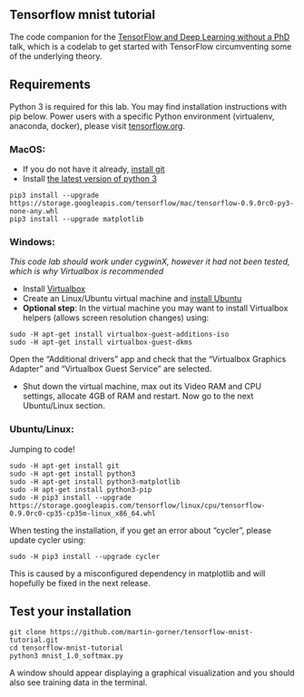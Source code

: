 ## Tensorflow mnist tutorial

The code companion for the [TensorFlow and Deep Learning without a PhD](https://docs.google.com/presentation/d/1TVixw6ItiZ8igjp6U17tcgoFrLSaHWQmMOwjlgQY9co/pub?slide=id.p) talk, which is a codelab to get started with TensorFlow circumventing some of the underlying theory. 

## Requirements

Python 3 is required for this lab. You may find installation instructions with pip below. Power users with a specific Python environment (virtualenv, anaconda, docker), please visit [tensorflow.org](https://www.tensorflow.org/versions/r0.9/get_started/os_setup.html#requirements).

### MacOS:

* If you do not have it already, [install git](https://git-scm.com/download/mac) 
* Install [the latest version of python 3](https://www.python.org/downloads/)

```
pip3 install --upgrade https://storage.googleapis.com/tensorflow/mac/tensorflow-0.9.0rc0-py3-none-any.whl
pip3 install --upgrade matplotlib
```

### Windows:

*This code lab should work under cygwinX, however it had not been tested, which is why Virtualbox is recommended*

* Install [Virtualbox](https://www.virtualbox.org/wiki/Downloads)
* Create an Linux/Ubuntu virtual machine and [install Ubuntu](http://www.ubuntu.com/download/desktop/)
* **Optional step**: In the virtual machine you may want to install Virtualbox helpers (allows screen resolution changes) using:

```
sudo -H apt-get install virtualbox-guest-additions-iso
sudo -H apt-get install virtualbox-guest-dkms
```

Open the “Additional drivers” app and check that the “Virtualbox Graphics Adapter” and “Virtualbox Guest Service” are selected.

* Shut down the virtual machine, max out its Video RAM and CPU settings, allocate 4GB of RAM and restart.
Now go to the next Ubuntu/Linux section.

### Ubuntu/Linux:

Jumping to code!

```
sudo -H apt-get install git
sudo -H apt-get install python3
sudo -H apt-get install python3-matplotlib
sudo -H apt-get install python3-pip
sudo -H pip3 install --upgrade  https://storage.googleapis.com/tensorflow/linux/cpu/tensorflow-0.9.0rc0-cp35-cp35m-linux_x86_64.whl
```

When testing the installation, if you get an error about “cycler”, please update cycler using:

```
sudo -H pip3 install --upgrade cycler
```

This is caused by a misconfigured dependency in matplotlib and will hopefully be fixed in the next release.

## Test your installation

```
git clone https://github.com/martin-gorner/tensorflow-mnist-tutorial.git
cd tensorflow-mnist-tutorial
python3 mnist_1.0_softmax.py
```

A window should appear displaying a graphical visualization and you should also see training data in the terminal.
